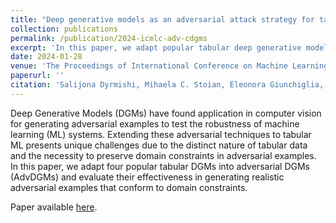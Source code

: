 ```yaml
---
title: "Deep generative models as an adversarial attack strategy for tabular machine learning"
collection: publications
permalink: /publication/2024-icmlc-adv-cdgms
excerpt: 'In this paper, we adapt popular tabular deep generative models (DGMs) into adversarial DGMs and evaluate their effectiveness in generating realistic adversarial examples that conform to domain constraints.'
date: 2024-01-28
venue: 'The Proceedings of International Conference on Machine Learning and Cybernetics'
paperurl: ''
citation: 'Salijona Dyrmishi, Mihaela C. Stoian, Eleonora Giunchiglia, Maxime Cordy. Deep generative models as an adversarial attack strategy for tabular machine learning. In Proceedings of International Conference on Machine Learning and Cybernetics 2024.'
---
```


Deep Generative Models (DGMs) have found application in computer vision for generating adversarial examples to test the robustness of machine learning (ML) systems. Extending these adversarial techniques to tabular ML presents unique challenges due to the distinct nature of tabular data and the necessity to preserve domain constraints in adversarial examples. 
In this paper, we adapt four popular tabular DGMs into adversarial DGMs (AdvDGMs) and evaluate their effectiveness in generating realistic adversarial examples that conform to domain constraints.

Paper available [here](https://arxiv.org/abs/2409.12642).